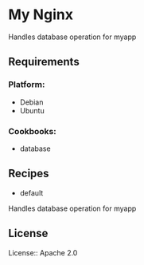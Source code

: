 My Nginx
===============

Handles database operation for myapp 

Requirements
------------

### Platform:

* Debian
* Ubuntu

### Cookbooks:

* database

Recipes
-------

* default 

Handles database operation for myapp

License 
------------------

License:: Apache 2.0
